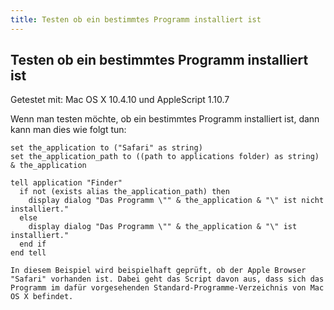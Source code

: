 ```yaml
---
title: Testen ob ein bestimmtes Programm installiert ist
---
```


## Testen ob ein bestimmtes Programm installiert ist

Getestet mit: Mac OS X 10.4.10 und AppleScript 1.10.7

Wenn man testen möchte, ob ein bestimmtes Programm installiert ist, dann kann man dies wie folgt tun:

```applescript
set the_application to ("Safari" as string)
set the_application_path to ((path to applications folder) as string) & the_application

tell application "Finder"
  if not (exists alias the_application_path) then
    display dialog "Das Programm \"" & the_application & "\" ist nicht installiert."
  else
    display dialog "Das Programm \"" & the_application & "\" ist installiert."
  end if
end tell

In diesem Beispiel wird beispielhaft geprüft, ob der Apple Browser "Safari" vorhanden ist. Dabei geht das Script davon aus, dass sich das Programm im dafür vorgesehenden Standard-Programme-Verzeichnis von Mac OS X befindet.
```
